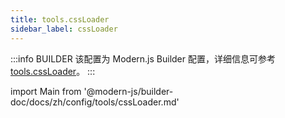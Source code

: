 ```yaml
---
title: tools.cssLoader
sidebar_label: cssLoader
---
```


:::info BUILDER
该配置为 Modern.js Builder 配置，详细信息可参考 [tools.cssLoader](https://modernjs.dev/builder/api/config-tools.html#tools-cssloader)。
:::

import Main from '@modern-js/builder-doc/docs/zh/config/tools/cssLoader.md'

<Main />
